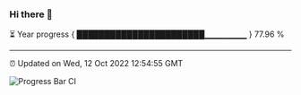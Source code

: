 ### Hi there 👋

⏳ Year progress { ███████████████████████▁▁▁▁▁▁▁ } 77.96 %

---

⏰ Updated on Wed, 12 Oct 2022 12:54:55 GMT

![Progress Bar CI](https://github.com/ZhaoGui/ZhaoGui/workflows/Progress%20Bar%20CI/badge.svg)
